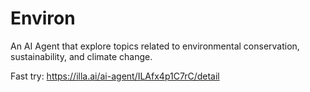 # Environ
An AI Agent that explore topics related to environmental conservation, sustainability, and climate change.


Fast try: https://illa.ai/ai-agent/ILAfx4p1C7rC/detail
